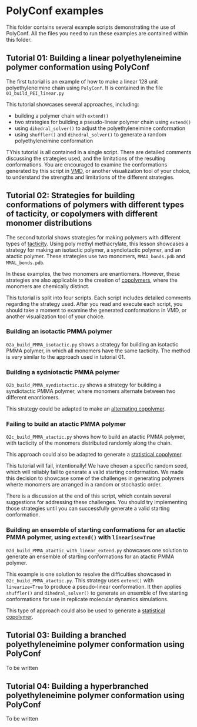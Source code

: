# PolyConf examples

This folder contains several example scripts demonstrating the use of PolyConf.  All the files you need to run these examples are contained within this folder.

## Tutorial 01:  Building a linear polyethyleneimine polymer conformation using PolyConf

The first tutorial is an example of how to make a linear 128 unit polyethyleneimine chain using `PolyConf`. It is contained in the file `01_build_PEI_linear.py`

This tutorial showcases several approaches, including:

* building a polymer chain with `extend()`
* two strategies for building a pseudo-linear polymer chain using `extend()`
* using `dihedral_solver()` to adjust the polyethyleneimine conformation
* using `shuffler()` and `dihedral_solver()` to generate a random polyethyleneimine conformation

TYhis tutorial is all contained in a single script.  There are detailed comments discussing the strategies used, and the limitations of the resulting conformations.  You are encouraged to examine the conformations generated by this script in [VMD](https://www.ks.uiuc.edu/Research/vmd/), or another visualization tool of your choice, to understand the strengths and limitations of the different strategies.

## Tutorial 02:  Strategies for building conformations of polymers with different types of tacticity, or copolymers with different monomer distributions

The second tutorial shows strategies for making polymers with different types of [tacticity](https://en.wikipedia.org/wiki/Tacticity).  Using poly methyl methacrylate, this lesson showcases a strategy for making an isotactic polymer, a syndiotactic polymer, and an atactic polymer.  These strategies use two monomers, `MMAD_bonds.pdb` and `MMAL_bonds.pdb`.  

In these examples, the two monomers are enantiomers.  However, these strategies are also applicable to the creation of [copolymers](https://en.wikipedia.org/wiki/Copolymer), where the monomers are chemically distinct.

This tutorial is split into four scripts.  Each script includes detailed comments regarding the strategy used.  After you read and execute each script, you should take a moment to examine the generated conformations in VMD, or another visualization tool of your choice.

### Building an isotactic PMMA polymer

`02a_build_PMMA_isotactic.py` shows a strategy for building an isotactic PMMA polymer, in which all monomers have the same tacticity.  The method is very similar to the approach used in tutorial 01.

### Building a sydniotactic PMMA polymer

`02b_build_PMMA_syndiotactic.py` shows a strategy for building a syndiotactic PMMA polymer, where monomers alternate between two different enantiomers.  

This strategy could be adapted to make an [alternating copolymer](https://en.wikipedia.org/wiki/Copolymer).

### Failing to build an atactic PMMA polymer

`02c_build_PMMA_atactic.py` shows how to build an atactic PMMA polymer, with tacticity of the monomers distributed randomly along the chain.  

This approach could also be adapted to generate a [statistical copolymer](https://en.wikipedia.org/wiki/Copolymer).

This tutorial will fail, intentionally!  We have chosen a specific random seed, which will reliably fail to generate a valid  starting conformation.  We made this decision to showcase some of the challenges in generating polymers wherte monomers are arranged in a random or stochastic order.  

There is a discussion at the end of this script, which contain several suggestions for addressing these challenges.  You should try implementing those strategies until you can successfully generate a valid starting conformation.

### Building an ensemble of starting conformations for an atactic PMMA polymer, using `extend()` with `linearise=True`


`02d_build_PMMA_atactic_with_linear_extend.py` showcases one solution to generate an ensemble of starting conformations for an atactic PMMA polymer.  

This example is one solution to resolve the difficulties showcased in `02c_build_PMMA_atactic.py`.  This strategy uses  `extend()` with `linearize=True` to produce a pseudo-linear conformation.   It then applies `shuffler()` and `dihedral_solver()` to generate an ensemble of five starting conformations for use in replicate molecular dynamics simulations.  

This type of approach could also be used to generate a [statistical copolymer](https://en.wikipedia.org/wiki/Copolymer).

## Tutorial 03:  Building a branched polyethyleneimine polymer conformation using PolyConf

To be written

## Tutorial 04:  Building a hyperbranched polyethyleneimine polymer conformation using PolyConf

To be written
